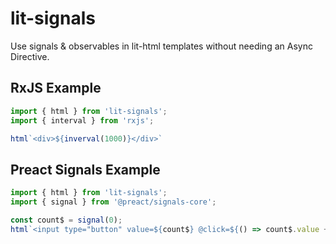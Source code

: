 # lit-signals

Use signals & observables in lit-html templates without needing an Async Directive.

## RxJS Example
```js
import { html } from 'lit-signals';
import { interval } from 'rxjs';

html`<div>${inverval(1000)}</div>`
```

## Preact Signals Example
```js
import { html } from 'lit-signals';
import { signal } from '@preact/signals-core';

const count$ = signal(0);
html`<input type="button" value=${count$} @click=${() => count$.value += 1}>`
```